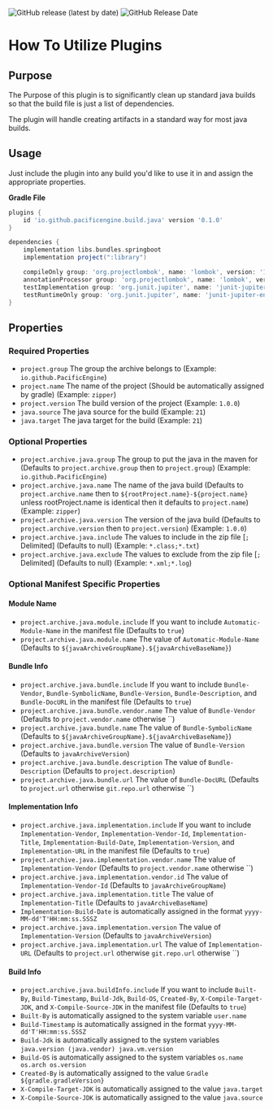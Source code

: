 ![GitHub release (latest by date)](https://img.shields.io/github/v/release/PacificEngine/gradle-plugins?style=flat-square)
![GitHub Release Date](https://img.shields.io/github/release-date/PacificEngine/gradle-plugins?label=last%20release&style=flat-square)

# How To Utilize Plugins

## Purpose
The Purpose of this plugin is to significantly clean up standard java builds so that the build file is just a list of dependencies.

The plugin will handle creating artifacts in a standard way for most java builds.

## Usage

Just include the plugin into any build you'd like to use it in and assign the appropriate properties.

__Gradle File__
```groovy
plugins {
    id 'io.github.pacificengine.build.java' version '0.1.0'
}

dependencies {
    implementation libs.bundles.springboot
    implementation project(":library")

    compileOnly group: 'org.projectlombok', name: 'lombok', version: '1.18.+'
    annotationProcessor group: 'org.projectlombok', name: 'lombok', version: '1.18.+'
    testImplementation group: 'org.junit.jupiter', name: 'junit-jupiter-api', version: '5.9.+'
    testRuntimeOnly group: 'org.junit.jupiter', name: 'junit-jupiter-engine'
}
```

## Properties
### Required Properties
* `project.group` The group the archive belongs to (Example: `io.github.PacificEngine`)
* `project.name` The name of the project (Should be automatically assigned by gradle) (Example: `zipper`)
* `project.version` The build version of the project (Example: `1.0.0`)
* `java.source` The java source for the build (Example: `21`)
* `java.target` The java target for the build (Example: `21`)

### Optional Properties
* `project.archive.java.group` The group to put the java in the maven for (Defaults to `project.archive.group` then to `project.group`) (Example: `io.github.PacificEngine`)
* `project.archive.java.name` The name of the java build (Defaults to `project.archive.name` then to `${rootProject.name}-${project.name}` unless rootProject.name is identical then it defaults to `project.name`) (Example: `zipper`)
* `project.archive.java.version` The version of the java build (Defaults to `project.archive.version` then to `project.version`) (Example: `1.0.0`)
* `project.archive.java.include` The values to include in the zip file [`;` Delimited] (Defaults to null) (Example: `*.class;*.txt`)
* `project.archive.java.exclude` The values to exclude from the zip file [`;` Delimited] (Defaults to null) (Example: `*.xml;*.log`)

### Optional Manifest Specific Properties

#### Module Name
* `project.archive.java.module.include` If you want to include `Automatic-Module-Name` in the manifest file (Defaults to `true`)
* `project.archive.java.module.name` The value of `Automatic-Module-Name` (Defaults to `${javaArchiveGroupName}.${javaArchiveBaseName}`)

#### Bundle Info
* `project.archive.java.bundle.include` If you want to include `Bundle-Vendor`, `Bundle-SymbolicName`, `Bundle-Version`, `Bundle-Description`, and `Bundle-DocURL` in the manifest file (Defaults to `true`) 
* `project.archive.java.bundle.vendor.name` The value of `Bundle-Vendor` (Defaults to `project.vendor.name` otherwise ``)
* `project.archive.java.bundle.name` The value of `Bundle-SymbolicName` (Defaults to `${javaArchiveGroupName}.${javaArchiveBaseName}`)
* `project.archive.java.bundle.version` The value of `Bundle-Version` (Defaults to `javaArchiveVersion`)
* `project.archive.java.bundle.description` The value of `Bundle-Description` (Defaults to `project.description`)
* `project.archive.java.bundle.url` The value of `Bundle-DocURL` (Defaults to `project.url` otherwise `git.repo.url` otherwise ``)

#### Implementation Info
* `project.archive.java.implementation.include` If you want to include `Implementation-Vendor`, `Implementation-Vendor-Id`, `Implementation-Title`, `Implementation-Build-Date`, `Implementation-Version`, and `Implementation-URL` in the manifest file (Defaults to `true`)
* `project.archive.java.implementation.vendor.name` The value of `Implementation-Vendor` (Defaults to `project.vendor.name` otherwise ``)
* `project.archive.java.implementation.vendor.id` The value of `Implementation-Vendor-Id` (Defaults to `javaArchiveGroupName`)
* `project.archive.java.implementation.title` The value of `Implementation-Title` (Defaults to `javaArchiveBaseName`)
* `Implementation-Build-Date` is automatically assigned in the format `yyyy-MM-dd'T'HH:mm:ss.SSSZ`
* `project.archive.java.implementation.version` The value of `Implementation-Version` (Defaults to `javaArchiveVersion`)
* `project.archive.java.implementation.url` The value of `Implementation-URL` (Defaults to `project.url` otherwise `git.repo.url` otherwise ``)

#### Build Info
* `project.archive.java.buildInfo.include` If you want to include `Built-By`, `Build-Timestamp`, `Build-Jdk`, `Build-OS`, `Created-By`, `X-Compile-Target-JDK`, and `X-Compile-Source-JDK`  in the manifest file (Defaults to `true`)
* `Built-By` is automatically assigned to the system variable `user.name`
* `Build-Timestamp` is automatically assigned in the format `yyyy-MM-dd'T'HH:mm:ss.SSSZ`
* `Build-Jdk` is automatically assigned to the system variables `java.version (java.vendor) java.vm.version`
* `Build-OS` is automatically assigned to the system variables `os.name os.arch os.version`
* `Created-By` is automatically assigned to the value `Gradle ${gradle.gradleVersion}`
* `X-Compile-Target-JDK` is automatically assigned to the value `java.target`
* `X-Compile-Source-JDK` is automatically assigned to the value `java.source`